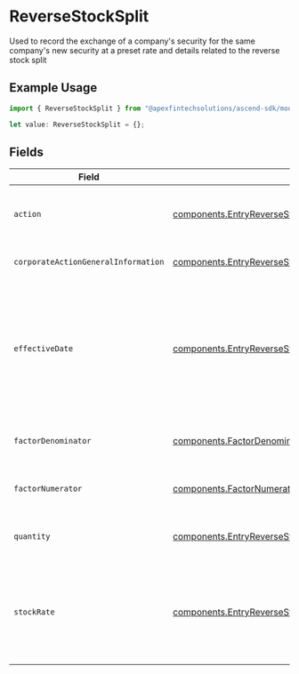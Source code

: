 # ReverseStockSplit

Used to record the exchange of a company's security for the same company's new security at a preset rate and details related to the reverse stock split

## Example Usage

```typescript
import { ReverseStockSplit } from "@apexfintechsolutions/ascend-sdk/models/components";

let value: ReverseStockSplit = {};
```

## Fields

| Field                                                                                                                                                                     | Type                                                                                                                                                                      | Required                                                                                                                                                                  | Description                                                                                                                                                               | Example                                                                                                                                                                   |
| ------------------------------------------------------------------------------------------------------------------------------------------------------------------------- | ------------------------------------------------------------------------------------------------------------------------------------------------------------------------- | ------------------------------------------------------------------------------------------------------------------------------------------------------------------------- | ------------------------------------------------------------------------------------------------------------------------------------------------------------------------- | ------------------------------------------------------------------------------------------------------------------------------------------------------------------------- |
| `action`                                                                                                                                                                  | [components.EntryReverseStockSplitAction](../../models/components/entryreversestocksplitaction.md)                                                                        | :heavy_minus_sign:                                                                                                                                                        | Corresponds to whether the entry is incoming or outgoing                                                                                                                  | INCOMING                                                                                                                                                                  |
| `corporateActionGeneralInformation`                                                                                                                                       | [components.EntryReverseStockSplitCorporateActionGeneralInformation](../../models/components/entryreversestocksplitcorporateactiongeneralinformation.md)                  | :heavy_minus_sign:                                                                                                                                                        | Common fields for corporate actions                                                                                                                                       |                                                                                                                                                                           |
| `effectiveDate`                                                                                                                                                           | [components.EntryReverseStockSplitEffectiveDate](../../models/components/entryreversestockspliteffectivedate.md)                                                          | :heavy_minus_sign:                                                                                                                                                        | Effective date as declared by the primary exchange that generally coincides with cessation of trading in the old security and commencement of trading in the new security | {<br/>"day": 14,<br/>"month": 5,<br/>"year": 2024<br/>}                                                                                                                   |
| `factorDenominator`                                                                                                                                                       | [components.FactorDenominator](../../models/components/factordenominator.md)                                                                                              | :heavy_minus_sign:                                                                                                                                                        | The previous rate of the security before the distribution                                                                                                                 | {<br/>"value": "0.25"<br/>}                                                                                                                                               |
| `factorNumerator`                                                                                                                                                         | [components.FactorNumerator](../../models/components/factornumerator.md)                                                                                                  | :heavy_minus_sign:                                                                                                                                                        | The rate of the security distribution                                                                                                                                     | {<br/>"value": "0.25"<br/>}                                                                                                                                               |
| `quantity`                                                                                                                                                                | [components.EntryReverseStockSplitQuantity](../../models/components/entryreversestocksplitquantity.md)                                                                    | :heavy_minus_sign:                                                                                                                                                        | Corresponds to the position's trade quantity                                                                                                                              | {<br/>"value": "0.25"<br/>}                                                                                                                                               |
| `stockRate`                                                                                                                                                               | [components.EntryReverseStockSplitStockRate](../../models/components/entryreversestocksplitstockrate.md)                                                                  | :heavy_minus_sign:                                                                                                                                                        | The rate (raw value, not a percentage, example: 50% will be .5 in this field) at which shares will be disbursed to the shareholder                                        | {<br/>"value": "0.25"<br/>}                                                                                                                                               |